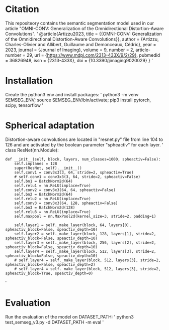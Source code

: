 # Citation
This repositeory contains the semantic segmentation model used in our article "OMNI-CONV: Generalization of the Omnidirectional Distortion-Aware Convolutions".
'
@article{Artizzu2023,
	title        = {{OMNI-CONV: Generalization of the Omnidirectional Distortion-Aware Convolutions}},
	author       = {Artizzu, Charles-Olivier and Allibert, Guillaume and Demonceaux, Cédric},
	year         = 2023,
	journal      = {Journal of Imaging},
	volume       = 9,
	number       = 2,
	article-number = 29,
	url          = {https://www.mdpi.com/2313-433X/9/2/29},
	pubmedid     = 36826948,
	issn         = {2313-433X},
	doi          = {10.3390/jimaging9020029}
}
'

# Installation
Create the python3 env and install packages:
'
python3 -m venv SEMSEG_ENV;
source SEMSEG_ENV/bin/activate;
pip3 install pytorch, scipy, tensorflow
'

# Spherical adaptation
Distortion-aware convolutions are located in "resnet.py" file from line 104 to 126 and are activated by the boolean parameter "spheactiv" for each layer. 
'
class ResNet(nn.Module):

    def __init__(self, block, layers, num_classes=1000, spheactiv=False):
        self.inplanes = 128
        super(ResNet, self).__init__()
        self.conv1 = conv3x3(3, 64, stride=2, spheactiv=True)
        # self.conv1 = conv3x3(3, 64, stride=2, spheactiv=False)
        self.bn1 = BatchNorm2d(64)
        self.relu1 = nn.ReLU(inplace=True)
        self.conv2 = conv3x3(64, 64, spheactiv=False)
        self.bn2 = BatchNorm2d(64)
        self.relu2 = nn.ReLU(inplace=True)
        self.conv3 = conv3x3(64, 128, spheactiv=False)
        self.bn3 = BatchNorm2d(128)
        self.relu3 = nn.ReLU(inplace=True)
        self.maxpool = nn.MaxPool2d(kernel_size=3, stride=2, padding=1)

        self.layer1 = self._make_layer(block, 64, layers[0], spheactiv_block=False, speactiv_depth=10)
        self.layer2 = self._make_layer(block, 128, layers[1], stride=2, spheactiv_block=False, speactiv_depth=10)
        self.layer3 = self._make_layer(block, 256, layers[2], stride=2, spheactiv_block=False, speactiv_depth=10)
        self.layer4 = self._make_layer(block, 512, layers[3], stride=2, spheactiv_block=False, speactiv_depth=10)
        # self.layer4 = self._make_layer(block, 512, layers[3], stride=2, spheactiv_block=False, speactiv_depth=2)
        # self.layer4 = self._make_layer(block, 512, layers[3], stride=2, spheactiv_block=True, speactiv_depth=0)
'

# Evaluation
Run the evaluation of the model on DATASET_PATH:
'
python3 test_semseg_v3.py -d DATASET_PATH -m eval
'


